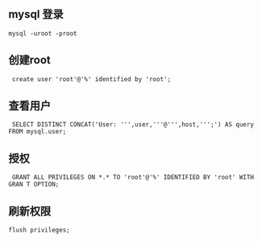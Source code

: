 ## mysql 登录
```
mysql -uroot -proot
```

## 创建root
```
 create user 'root'@'%' identified by 'root';
```

## 查看用户
```
 SELECT DISTINCT CONCAT('User: ''',user,'''@''',host,''';') AS query FROM mysql.user;
```

## 授权
```
 GRANT ALL PRIVILEGES ON *.* TO 'root'@'%' IDENTIFIED BY 'root' WITH GRAN T OPTION;
```

## 刷新权限
```
flush privileges;
```